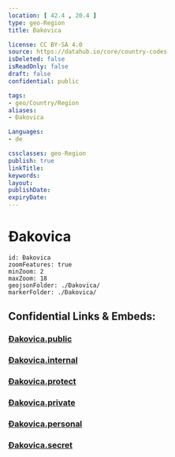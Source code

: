 ```yaml
---
location: [ 42.4 , 20.4 ] 
type: geo-Region
title: Đakovica

license: CC BY-SA 4.0
source: https://datahub.io/core/country-codes
isDeleted: false
isReadOnly: false
draft: false
confidential: public

tags:
- geo/Country/Region
aliases:
- Đakovica

Languages:
- de

cssclasses: geo-Region
publish: true
linkTitle: 
keywords: 
layout: 
publishDate: 
expiryDate: 
---
```


# Đakovica

```leaflet
id: Đakovica
zoomFeatures: true 
minZoom: 2 
maxZoom: 18
geojsonFolder: ./Đakovica/
markerFolder: ./Đakovica/
```


## Confidential Links & Embeds: 

### [Đakovica.public](/_public/\Earth\Continent\Europe\Europe~South\Kosovo\districts~KosovoĐakovica.public.md) 

### [Đakovica.internal](/_internal/\Earth\Continent\Europe\Europe~South\Kosovo\districts~KosovoĐakovica.internal.md) 

### [Đakovica.protect](/_protect/\Earth\Continent\Europe\Europe~South\Kosovo\districts~KosovoĐakovica.protect.md) 

### [Đakovica.private](/_private/\Earth\Continent\Europe\Europe~South\Kosovo\districts~KosovoĐakovica.private.md) 

### [Đakovica.personal](/_personal/\Earth\Continent\Europe\Europe~South\Kosovo\districts~KosovoĐakovica.personal.md) 

### [Đakovica.secret](/_secret/\Earth\Continent\Europe\Europe~South\Kosovo\districts~KosovoĐakovica.secret.md)

